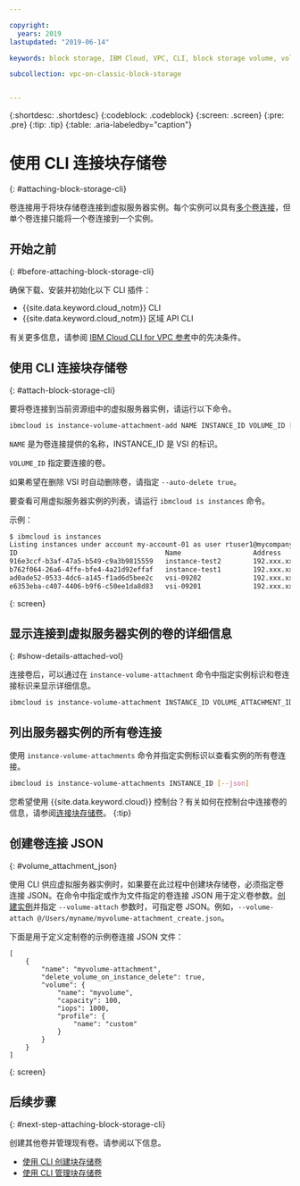 ```yaml
---

copyright:
  years: 2019
lastupdated: "2019-06-14"

keywords: block storage, IBM Cloud, VPC, CLI, block storage volume, volume, volume attachment, virtual server instance, instance

subcollection: vpc-on-classic-block-storage


---
```


{:shortdesc: .shortdesc}
{:codeblock: .codeblock}
{:screen: .screen}
{:pre: .pre}
{:tip: .tip}
{:table: .aria-labeledby="caption"}


# 使用 CLI 连接块存储卷
{: #attaching-block-storage-cli}

卷连接用于将块存储卷连接到虚拟服务器实例。每个实例可以具有[多个卷连接](/docs/vpc-on-classic-block-storage?topic=vpc-on-classic-block-storage-attaching-block-storage#vol-attach-limits)，但单个卷连接只能将一个卷连接到一个实例。

## 开始之前
{: #before-attaching-block-storage-cli}

确保下载、安装并初始化以下 CLI 插件：

* {{site.data.keyword.cloud_notm}} CLI
* {{site.data.keyword.cloud_notm}} 区域 API CLI

有关更多信息，请参阅 [IBM Cloud CLI for VPC 参考](/docs/vpc-infrastructure-cli-plugin?topic=vpc-infrastructure-cli-plugin-vpc-reference)中的先决条件。

## 使用 CLI 连接块存储卷
{: #attach-block-storage-cli}

要将卷连接到当前资源组中的虚拟服务器实例，请运行以下命令。

```bash
ibmcloud is instance-volume-attachment-add NAME INSTANCE_ID VOLUME_ID [--auto-delete true | false] [--json]
```

`NAME` 是为卷连接提供的名称，INSTANCE_ID 是 VSI 的标识。

`VOLUME_ID` 指定要连接的卷。

如果希望在删除 VSI 时自动删除卷，请指定 `--auto-delete true`。

要查看可用虚拟服务器实例的列表，请运行 `ibmcloud is instances` 命令。

示例：

```bash
$ ibmcloud is instances
Listing instances under account my-account-01 as user rtuser1@mycompany.com...
ID                                     Name                  Address          Profile   Image                            Created        Status     VPC                               Zone         Resource Group
916e3ccf-b3af-47a5-b549-c9a3b9815559   instance-test2        192.xxx.xx.xx    -         ubuntu-16.04-amd64(7eb4e35b-.)   4 hours ago    running    function-test-vpc1(974e258e-.)    us-south-1   -
b762f064-26a6-4ffe-bfe4-4a21d92effaf   instance-test1        192.xxx.xx.x     -         ubuntu-16.04-amd64(7eb4e35b-.)   4 hours ago    running    function-test-vpc2(974e258e-.)    us-south-1   -
ad0ade52-0533-4dc6-a145-f1ad6d5bee2c   vsi-09202             192.xxx.xxx.xx   -         ubuntu-16.04-amd64(7eb4e35b-.)   5 hours ago    running    vpnaas-test1(2467b0fa-.)          us-south-1   -
e6353eba-c407-4406-b9f6-c50ee1da8d83   vsi-09201             192.xxx.xxx.xxx  -         ubuntu-16.04-amd64(7eb4e35b-.)   5 hours ago    running    vpnaas-test1(2467b0fa-.)          us-south-1   -

```
{: screen}

## 显示连接到虚拟服务器实例的卷的详细信息
{: #show-details-attached-vol}

连接卷后，可以通过在 `instance-volume-attachment` 命令中指定实例标识和卷连接标识来显示详细信息。

```bash
ibmcloud is instance-volume-attachment INSTANCE_ID VOLUME_ATTACHMENT_ID [--json]
```

## 列出服务器实例的所有卷连接

使用 `instance-volume-attachments` 命令并指定实例标识以查看实例的所有卷连接。

```bash
ibmcloud is instance-volume-attachments INSTANCE_ID [--json]
```

您希望使用 {{site.data.keyword.cloud}} 控制台？有关如何在控制台中连接卷的信息，请参阅[连接块存储卷](/docs/vpc-on-classic-block-storage?topic=vpc-on-classic-block-storage-attaching-block-storage)。
{:tip}

## 创建卷连接 JSON
{: #volume_attachment_json}

使用 CLI 供应虚拟服务器实例时，如果要在此过程中创建块存储卷，必须指定卷连接 JSON。在命令中指定或作为文件指定的卷连接 JSON 用于定义卷参数。[创建实例](/docs/vpc-on-classic-vsi?topic=vpc-on-classic-vsi-creating-virtual-servers-cli)并指定 `--volume-attach` 参数时，可指定卷 JSON。例如，`--volume-attach @/Users/myname/myvolume-attachment_create.json`。

下面是用于定义定制卷的示例卷连接 JSON 文件：

```
[
    {
        "name": "myvolume-attachment",
        "delete_volume_on_instance_delete": true,
        "volume": {
            "name": "myvolume",
            "capacity": 100,
            "iops": 1000,
            "profile": {
                "name": "custom"
            }
        }
    }
]
```
{: screen}

## 后续步骤
{: #next-step-attaching-block-storage-cli}

创建其他卷并管理现有卷。请参阅以下信息。

* [使用 CLI 创建块存储卷](/docs/vpc-on-classic-block-storage?topic=vpc-on-classic-block-storage-creating-block-storage-cli#create-vol-cli)
* [使用 CLI 管理块存储卷](/docs/vpc-on-classic-block-storage?topic=vpc-on-classic-block-storage-managing-block-storage-cli)
